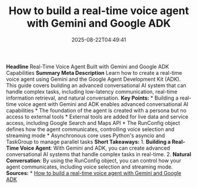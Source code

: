 ﻿---
title: "How to build a real-time voice agent with Gemini and Google ADK"
date: "2025-08-22T04:49:41"
category: "Markets"
summary: ""
slug: "how to build a realtime voice agent with gemini and google a"
source_urls:
  - "https://cloud.google.com/blog/products/ai-machine-learning/build-a-real-time-voice-agent-with-gemini-adk/"
seo:
  title: "How to build a real-time voice agent with Gemini and Google ADK | Hash n Hedge"
  description: ""
  keywords: ["news", "markets", "brief"]
---
**Headline** Real-Time Voice Agent Built with Gemini and Google ADK Capabilities  **Summary Meta Description** Learn how to create a real-time voice agent using Gemini and the Google Agent Development Kit (ADK). This guide covers building an advanced conversational AI system that can handle complex tasks, including low-latency communication, real-time information retrieval, and natural conversation.  **Key Points:**  *   Building a real-time voice agent with Gemini and ADK enables advanced conversational AI capabilities *   The foundation of the agent is created with a persona but no access to external tools *   External tools are added for live data and service access, including Google Search and Maps API *   The RunConfig object defines how the agent communicates, controlling voice selection and streaming mode *   Asynchronous core uses Python's asyncio and TaskGroup to manage parallel tasks  **Short Takeaways:**  1.  **Building a Real-Time Voice Agent**: With Gemini and ADK, you can create advanced conversational AI systems that handle complex tasks in real-time. 2.  **Natural Conversation**: By using the RunConfig object, you can control how your agent communicates, including voice selection and streaming mode.  **Sources:**  *   [How to build a real-time voice agent with Gemini and Google ADK](https://cloud.google.com/blog/products/ai-machine-learning/build-a-real-time-voice-agent-with-gemini-adk/) 
